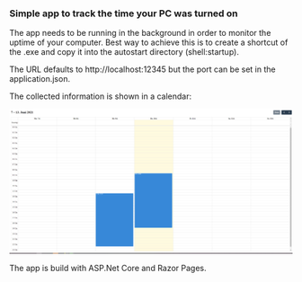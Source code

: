 ### Simple app to track the time your PC was turned on
The app needs to be running in the background in order to monitor the uptime of your computer.
Best way to achieve this is to create a shortcut of the .exe and copy it into the autostart directory (shell:startup).

The URL defaults to http://localhost:12345 but the port can be set in the application.json.

The collected information is shown in a calendar:

![](https://github.com/JacobDeuchert/uptime-tracker/blob/master/Screenshots/Calendar.PNG)



The app is build with ASP.Net Core and Razor Pages.